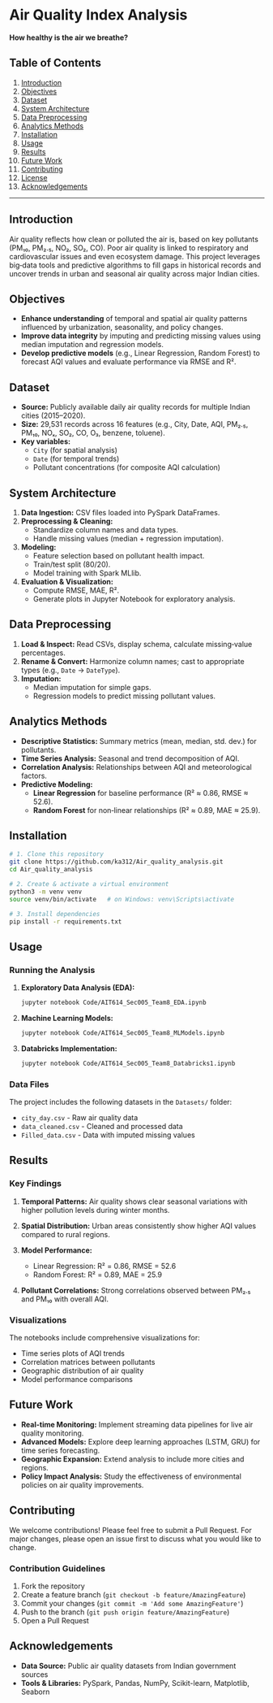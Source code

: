 # Air Quality Index Analysis  
**How healthy is the air we breathe?**


## Table of Contents  
1. [Introduction](#introduction)  
2. [Objectives](#objectives)  
3. [Dataset](#dataset)  
4. [System Architecture](#system-architecture)  
5. [Data Preprocessing](#data-preprocessing)  
6. [Analytics Methods](#analytics-methods)  
7. [Installation](#installation)  
8. [Usage](#usage)  
9. [Results](#results)  
10. [Future Work](#future-work)  
11. [Contributing](#contributing)  
12. [License](#license)  
13. [Acknowledgements](#acknowledgements)  

---

## Introduction  
Air quality reflects how clean or polluted the air is, based on key pollutants (PM₁₀, PM₂.₅, NO₂, SO₂, CO). Poor air quality is linked to respiratory and cardiovascular issues and even ecosystem damage. This project leverages big‑data tools and predictive algorithms to fill gaps in historical records and uncover trends in urban and seasonal air quality across major Indian cities.

## Objectives  
- **Enhance understanding** of temporal and spatial air quality patterns influenced by urbanization, seasonality, and policy changes.  
- **Improve data integrity** by imputing and predicting missing values using median imputation and regression models.  
- **Develop predictive models** (e.g., Linear Regression, Random Forest) to forecast AQI values and evaluate performance via RMSE and R².

## Dataset  
- **Source:** Publicly available daily air quality records for multiple Indian cities (2015–2020).  
- **Size:** 29,531 records across 16 features (e.g., City, Date, AQI, PM₂.₅, PM₁₀, NOₓ, SO₂, CO, O₃, benzene, toluene).  
- **Key variables:**  
  - `City` (for spatial analysis)  
  - `Date` (for temporal trends)  
  - Pollutant concentrations (for composite AQI calculation)

## System Architecture  
1. **Data Ingestion:** CSV files loaded into PySpark DataFrames.  
2. **Preprocessing & Cleaning:**  
   - Standardize column names and data types.  
   - Handle missing values (median + regression imputation).  
3. **Modeling:**  
   - Feature selection based on pollutant health impact.  
   - Train/test split (80/20).  
   - Model training with Spark MLlib.  
4. **Evaluation & Visualization:**  
   - Compute RMSE, MAE, R².  
   - Generate plots in Jupyter Notebook for exploratory analysis.  

## Data Preprocessing  
1. **Load & Inspect:** Read CSVs, display schema, calculate missing‑value percentages.  
2. **Rename & Convert:** Harmonize column names; cast to appropriate types (e.g., `Date` → `DateType`).  
3. **Imputation:**  
   - Median imputation for simple gaps.  
   - Regression models to predict missing pollutant values.  

## Analytics Methods  
- **Descriptive Statistics:** Summary metrics (mean, median, std. dev.) for pollutants.  
- **Time Series Analysis:** Seasonal and trend decomposition of AQI.  
- **Correlation Analysis:** Relationships between AQI and meteorological factors.  
- **Predictive Modeling:**  
  - **Linear Regression** for baseline performance (R² ≈ 0.86, RMSE ≈ 52.6).  
  - **Random Forest** for non‑linear relationships (R² ≈ 0.89, MAE ≈ 25.9).

## Installation  

```bash
# 1. Clone this repository
git clone https://github.com/ka312/Air_quality_analysis.git
cd Air_quality_analysis

# 2. Create & activate a virtual environment
python3 -m venv venv
source venv/bin/activate   # on Windows: venv\Scripts\activate

# 3. Install dependencies
pip install -r requirements.txt
```

## Usage  

### Running the Analysis

1. **Exploratory Data Analysis (EDA):**
   ```bash
   jupyter notebook Code/AIT614_Sec005_Team8_EDA.ipynb
   ```

2. **Machine Learning Models:**
   ```bash
   jupyter notebook Code/AIT614_Sec005_Team8_MLModels.ipynb
   ```

3. **Databricks Implementation:**
   ```bash
   jupyter notebook Code/AIT614_Sec005_Team8_Databricks1.ipynb
   ```

### Data Files

The project includes the following datasets in the `Datasets/` folder:
- `city_day.csv` - Raw air quality data
- `data_cleaned.csv` - Cleaned and processed data
- `Filled_data.csv` - Data with imputed missing values

## Results  

### Key Findings

1. **Temporal Patterns:** Air quality shows clear seasonal variations with higher pollution levels during winter months.

2. **Spatial Distribution:** Urban areas consistently show higher AQI values compared to rural regions.

3. **Model Performance:**
   - Linear Regression: R² = 0.86, RMSE = 52.6
   - Random Forest: R² = 0.89, MAE = 25.9

4. **Pollutant Correlations:** Strong correlations observed between PM₂.₅ and PM₁₀ with overall AQI.

### Visualizations

The notebooks include comprehensive visualizations for:
- Time series plots of AQI trends
- Correlation matrices between pollutants
- Geographic distribution of air quality
- Model performance comparisons

## Future Work  

- **Real-time Monitoring:** Implement streaming data pipelines for live air quality monitoring.
- **Advanced Models:** Explore deep learning approaches (LSTM, GRU) for time series forecasting.
- **Geographic Expansion:** Extend analysis to include more cities and regions.
- **Policy Impact Analysis:** Study the effectiveness of environmental policies on air quality improvements.

## Contributing  

We welcome contributions! Please feel free to submit a Pull Request. For major changes, please open an issue first to discuss what you would like to change.

### Contribution Guidelines

1. Fork the repository
2. Create a feature branch (`git checkout -b feature/AmazingFeature`)
3. Commit your changes (`git commit -m 'Add some AmazingFeature'`)
4. Push to the branch (`git push origin feature/AmazingFeature`)
5. Open a Pull Request


## Acknowledgements  

- **Data Source:** Public air quality datasets from Indian government sources
- **Tools & Libraries:** PySpark, Pandas, NumPy, Scikit-learn, Matplotlib, Seaborn

